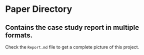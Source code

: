 # Paper Directory
## Contains the case study report in multiple formats.
Check the `Report.md` file to get a complete picture of this project.
